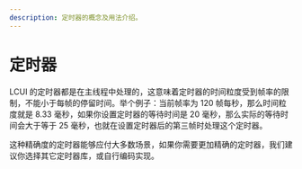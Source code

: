 ```yaml
---
description: 定时器的概念及用法介绍。
---
```


# 定时器

LCUI 的定时器都是在主线程中处理的，这意味着定时器的时间粒度受到帧率的限制，不能小于每帧的停留时间。举个例子：当前帧率为 120 帧每秒，那么时间粒度就是 8.33 毫秒，如果你设置定时器的等待时间是 20 毫秒，那么实际的等待时间会大于等于 25 毫秒，也就在设置定时器后的第三帧时处理这个定时器。

这种精确度的定时器能够应付大多数场景，如果你需要更加精确的定时器，我们建议你选择其它定时器库，或自行编码实现。

